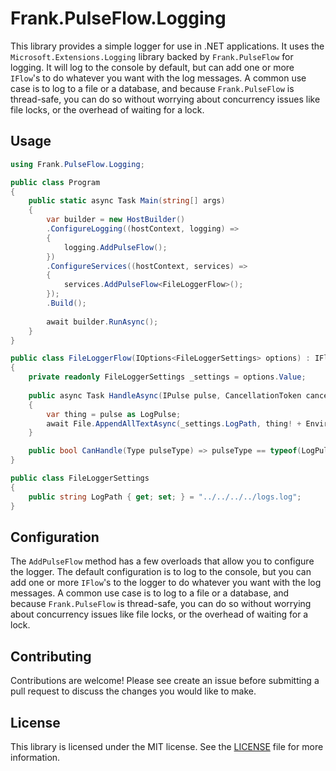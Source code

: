 # Frank.PulseFlow.Logging

This library provides a simple logger for use in .NET applications. It uses the `Microsoft.Extensions.Logging` library 
backed by `Frank.PulseFlow` for logging. It will log to the console by default, but can add one or more `IFlow`'s to do 
whatever you want with the log messages. A common use case is to log to a file or a database, and because `Frank.PulseFlow` 
is thread-safe, you can do so without worrying about concurrency issues like file locks, or the overhead of waiting for a lock.

## Usage

```csharp
using Frank.PulseFlow.Logging;

public class Program
{
    public static async Task Main(string[] args)
    {
        var builder = new HostBuilder()
        .ConfigureLogging((hostContext, logging) =>
        {
            logging.AddPulseFlow();
        })
        .ConfigureServices((hostContext, services) =>
        {
            services.AddPulseFlow<FileLoggerFlow>();
        });
        .Build();
        
        await builder.RunAsync();
    }
}

public class FileLoggerFlow(IOptions<FileLoggerSettings> options) : IFlow
{
    private readonly FileLoggerSettings _settings = options.Value;
    
    public async Task HandleAsync(IPulse pulse, CancellationToken cancellationToken)
    {
        var thing = pulse as LogPulse;
        await File.AppendAllTextAsync(_settings.LogPath, thing! + Environment.NewLine, cancellationToken);
    }

    public bool CanHandle(Type pulseType) => pulseType == typeof(LogPulse);
}

public class FileLoggerSettings
{
    public string LogPath { get; set; } = "../../../../logs.log";
}
```

## Configuration

The `AddPulseFlow` method has a few overloads that allow you to configure the logger. The default configuration is to log
to the console, but you can add one or more `IFlow`'s to the logger to do whatever you want with the log messages. A common
use case is to log to a file or a database, and because `Frank.PulseFlow` is thread-safe, you can do so without worrying
about concurrency issues like file locks, or the overhead of waiting for a lock.

## Contributing

Contributions are welcome! Please see create an issue before submitting a pull request to discuss the changes you would like to make.

## License

This library is licensed under the MIT license. See the [LICENSE](../LICENSE) file for more information.
